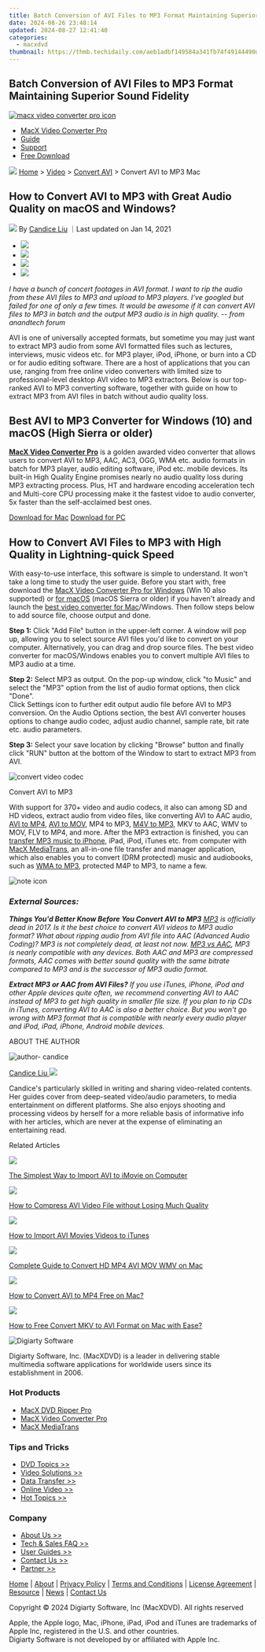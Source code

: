 ```yaml
---
title: Batch Conversion of AVI Files to MP3 Format Maintaining Superior Sound Fidelity
date: 2024-08-26 23:48:14
updated: 2024-08-27 12:41:40
categories:
  - macxdvd
thumbnail: https://thmb.techidaily.com/aeb1adbf149584a341fb74f49144490d740789721f41a9cf0edd89a122f69cd4.jpg
---
```


## Batch Conversion of AVI Files to MP3 Format Maintaining Superior Sound Fidelity

[![macx video converter pro icon](https://www.macxdvd.com/mac-video-converter-pro/../image-style/new-seo/icon11.png)](https://tools.techidaily.com/macxdvd/products/)

* [MacX Video Converter Pro](https://tools.techidaily.com/macxdvd/products/)
* [Guide](https://tools.techidaily.com/macxdvd/products/)
* [Support](https://tools.techidaily.com/macxdvd/products/)
* [Free Download](https://tools.techidaily.com/macxdvd/products/)



![](https://www.macxdvd.com/mac-video-converter-pro/../image-style/new-seo/icon7.png) [Home](https://tools.techidaily.com/macxdvd/products/) \> [Video](https://tools.techidaily.com/macxdvd/products/) \> [Convert AVI](https://tools.techidaily.com/macxdvd/products/) \> Convert AVI to MP3 Mac

## How to Convert AVI to MP3 with Great Audio Quality on macOS and Windows?



![](https://www.macxdvd.com/mac-video-converter-pro/../image-style/new-seo/icon6.png) By [Candice Liu](https://tools.techidaily.com/macxdvd/products/) ｜Last updated on Jan 14, 2021

* [![](https://www.macxdvd.com/mac-video-converter-pro/../image-style/new-seo/share-fa.jpg)](https://www.facebook.com/sharer/sharer.php?u=https://www.macxdvd.com/mac-video-converter-pro/avi-to-mp3.htm)
* [![](https://www.macxdvd.com/mac-video-converter-pro/../image-style/new-seo/share-tw.jpg)](https://twitter.com/intent/tweet?url=https://www.macxdvd.com/mac-video-converter-pro/avi-to-mp3.htm&text=)
* [![](https://www.macxdvd.com/mac-video-converter-pro/../image-style/new-seo/share-go.jpg)](https://pinterest.com/pin/create/button/?url=https://www.macxdvd.com/mac-video-converter-pro/avi-to-mp3.htm&media=&description=)
* [![](https://www.macxdvd.com/mac-video-converter-pro/../image-style/new-seo/share-in.jpg)](https://www.linkedin.com/shareArticle?mini=true&url=https://www.macxdvd.com/mac-video-converter-pro/avi-to-mp3.htm&title=&summary=&source=)

_I have a bunch of concert footages in AVI format. I want to rip the audio from these AVI files to MP3 and upload to MP3 players. I've googled but failed for one of only a few times. It would be awesome if it can convert AVI files to MP3 in batch and the output MP3 audio is in high quality. -- from anandtech forum_ 

AVI is one of universally accepted formats, but sometime you may just want to extract MP3 audio from some AVI formatted files such as lectures, interviews, music videos etc. for MP3 player, iPod, iPhone, or burn into a CD or for audio editing software. There are a host of applications that you can use, ranging from free online video converters with limited size to professional-level desktop AVI video to MP3 extractors. Below is our top-ranked AVI to MP3 converting software, together with guide on how to extract MP3 from AVI files in batch without audio quality loss.

## Best AVI to MP3 Converter for Windows (10) and macOS (High Sierra or older)

**[MacX Video Converter Pro](https://tools.techidaily.com/macxdvd/products/)** is a golden awarded video converter that allows users to convert AVI to MP3, AAC, AC3, OGG, WMA etc. audio formats in batch for MP3 player, audio editing software, iPod etc. mobile devices. Its built-in High Quality Engine promises nearly no audio quality loss during MP3 extracting process. Plus, HT and hardware encoding acceleration tech and Multi-core CPU processing make it the fastest vidoe to audio converter, 5x faster than the self-acclaimed best ones. 

[Download for Mac](https://tools.techidaily.com/macxdvd/products/) [Download for PC](https://tools.techidaily.com/macxdvd/products/) 

## How to Convert AVI Files to MP3 with High Quality in Lightning-quick Speed

With easy-to-use interface, this software is simple to understand. It won't take a long time to study the user guide. Before you start with, free download the [MacX Video Converter Pro for Windows](https://tools.techidaily.com/macxdvd/products/) (Win 10 also supported) or [for macOS](https://tools.techidaily.com/macxdvd/products/) (macOS Sierra or older) if you haven't already and launch the [best video converter for Mac](https://tools.techidaily.com/macxdvd/products/)/Windows. Then follow steps below to add source file, choose output and done. 

**Step 1:** Click "Add File" button in the upper-left corner. A window will pop up, allowing you to select source AVI files you'd like to convert on your computer. Alternatively, you can drag and drop source files. The best video converter for macOS/Windows enables you to convert multiple AVI files to MP3 audio at a time. 

**Step 2:** Select MP3 as output. On the pop-up window, click "to Music" and select the "MP3" option from the list of audio format options, then click "Done".   
Click Settings icon to further edit output audio file before AVI to MP3 conversion. On the Audio Options section, the best AVI converter houses options to change audio codec, adjust audio channel, sample rate, bit rate etc. audio parameters. 

**Step 3:** Select your save location by clicking "Browse" button and finally click "RUN" button at the bottom of the Window to start to extract MP3 from AVI. 

![convert video codec](https://www.macxdvd.com/mac-video-converter-pro/../mac-dvd-video-converter-how-to/article-image/mp4player7.png) 

Convert AVI to MP3

 With support for 370+ video and audio codecs, it also can among SD and HD videos, extract audio from video files, like converting AVI to AAC audio, [AVI to MP4](https://tools.techidaily.com/macxdvd/products/), [AVI to MOV](https://tools.techidaily.com/macxdvd/products/), MP4 to MP3, [M4V to MP3](https://tools.techidaily.com/macxdvd/products/), MKV to AAC, WMV to MOV, FLV to MP4, and more. After the MP3 extraction is finished, you can [transfer MP3 music to iPhone](https://tools.techidaily.com/macxdvd/products/), iPad, iPod, iTunes etc. from computer with [MacX MediaTrans](https://tools.techidaily.com/macxdvd/products/), an all-in-one file transfer and manager application, which also enables you to convert (DRM protected) music and audiobooks, such as [WMA to MP3](https://tools.techidaily.com/macxdvd/products/), protected M4P to MP3, to name a few. 

![note icon](https://www.macxdvd.com/mac-video-converter-pro/../image-style/new-seo/icon0.png)

### _External Sources:_

_**Things You'd Better Know Before You Convert AVI to MP3**_ 
_[MP3](https://en.wikipedia.org/wiki/MP3) is officially dead in 2017\. Is it the best choice to convert AVI videos to MP3 audio format? What about ripping audio from AVI file into AAC (Advanced Audio Coding)? MP3 is not completely dead, at least not now. [MP3 vs AAC](https://tools.techidaily.com/macxdvd/products/), MP3 is nearly compatible with any devices. Both AAC and MP3 are compressed formats, AAC comes with better sound quality with the same bitrate compared to MP3 and is the successor of MP3 audio format._ 

_**Extract MP3 or AAC from AVI Files?**_ 
_If you use iTunes, iPhone, iPod and other Apple devices quite often, we recommend converting AVI to AAC instead of MP3 to get high quality in smaller file size. If you plan to rip CDs in iTunes, converting AVI to AAC is also a better choice. But you won't go wrong with MP3 format that is compatible with nearly every audio player and iPod, iPad, iPhone, Android mobile devices._ 

ABOUT THE AUTHOR

![author- candice](https://www.macxdvd.com/mac-video-converter-pro/../image-style/new-seo/candice.png) 

[Candice Liu ![](https://www.macxdvd.com/mac-video-converter-pro/../image-style/new-seo/share-in1.jpg)](https://www.linkedin.com/in/candice-liu-444483a3/) 

Candice's particularly skilled in writing and sharing video-related contents. Her guides cover from deep-seated video/audio parameters, to media entertainment on different platforms. She also enjoys shooting and processing videos by herself for a more reliable basis of informative info with her articles, which are never at the expense of eliminating an entertaining read.



Related Articles

![](https://www.macxdvd.com/mac-video-converter-pro/../image-style/new-seo/pic7.jpg)

[The Simplest Way to Import AVI to iMovie on Computer](https://tools.techidaily.com/macxdvd/products/) 

![](https://www.macxdvd.com/mac-video-converter-pro/../image-style/new-seo/pic6.jpg)

[How to Compress AVI Video File without Losing Much Quality](https://tools.techidaily.com/macxdvd/products/) 

![](https://www.macxdvd.com/mac-video-converter-pro/../image-style/new-seo/pic5.jpg)

[How to Import AVI Movies Videos to iTunes](https://tools.techidaily.com/macxdvd/products/) 

![](https://www.macxdvd.com/mac-video-converter-pro/../image-style/new-seo/pic4.jpg)

[Complete Guide to Convert HD MP4 AVI MOV WMV on Mac](https://tools.techidaily.com/macxdvd/products/) 

![](https://www.macxdvd.com/mac-video-converter-pro/../image-style/new-seo/pic3.jpg)

[How to Convert AVI to MP4 Free on Mac?](https://tools.techidaily.com/macxdvd/products/) 

![](https://www.macxdvd.com/mac-video-converter-pro/../image-style/new-seo/pic2.jpg)

[How to Free Convert MKV to AVI Format on Mac with Ease?](https://tools.techidaily.com/macxdvd/products/) 



![Digiarty Software](https://www.macxdvd.com/mac-video-converter-pro/../icon/logo.png) 

Digiarty Software, Inc. (MacXDVD) is a leader in delivering stable multimedia software applications for worldwide users since its establishment in 2006.

### Hot Products

* [MacX DVD Ripper Pro](https://tools.techidaily.com/macxdvd/products/)
* [MacX Video Converter Pro](https://tools.techidaily.com/macxdvd/products/)
* [MacX MediaTrans](https://tools.techidaily.com/macxdvd/products/)

### Tips and Tricks

* [DVD Topics >>](https://tools.techidaily.com/macxdvd/products/)
* [Video Solutions >>](https://tools.techidaily.com/macxdvd/products/)
* [Data Transfer >>](https://tools.techidaily.com/macxdvd/products/)
* [Online Video >>](https://tools.techidaily.com/macxdvd/products/)
* [Hot Topics >>](https://tools.techidaily.com/macxdvd/products/)

### Company

* [About Us >>](https://tools.techidaily.com/macxdvd/products/)
* [Tech & Sales FAQ >>](https://tools.techidaily.com/macxdvd/products/)
* [User Guides >>](https://tools.techidaily.com/macxdvd/products/)
* [Contact Us >>](https://tools.techidaily.com/macxdvd/products/)
* [Partner >>](https://tools.techidaily.com/macxdvd/products/)



[Home](https://tools.techidaily.com/macxdvd/products/) | [About](https://tools.techidaily.com/macxdvd/products/) | [Privacy Policy](https://tools.techidaily.com/macxdvd/products/) | [Terms and Conditions](https://tools.techidaily.com/macxdvd/products/) | [License Agreement](https://tools.techidaily.com/macxdvd/products/) | [Resource](https://tools.techidaily.com/macxdvd/products/) | [News](https://tools.techidaily.com/macxdvd/products/) | [Contact Us](https://tools.techidaily.com/macxdvd/products/)

Copyright © 2024 Digiarty Software, Inc (MacXDVD). All rights reserved

Apple, the Apple logo, Mac, iPhone, iPad, iPod and iTunes are trademarks of Apple Inc, registered in the U.S. and other countries.  
Digiarty Software is not developed by or affiliated with Apple Inc.

<ins class="adsbygoogle"
     style="display:block"
     data-ad-format="autorelaxed"
     data-ad-client="ca-pub-7571918770474297"
     data-ad-slot="1223367746"></ins>



<ins class="adsbygoogle"
     style="display:block"
     data-ad-client="ca-pub-7571918770474297"
     data-ad-slot="8358498916"
     data-ad-format="auto"
     data-full-width-responsive="true"></ins>
